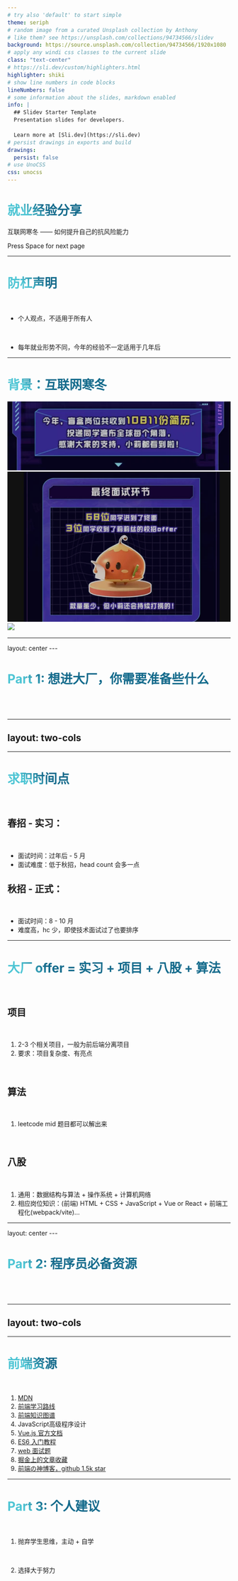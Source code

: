 ```yaml
---
# try also 'default' to start simple
theme: seriph
# random image from a curated Unsplash collection by Anthony
# like them? see https://unsplash.com/collections/94734566/slidev
background: https://source.unsplash.com/collection/94734566/1920x1080
# apply any windi css classes to the current slide
class: "text-center"
# https://sli.dev/custom/highlighters.html
highlighter: shiki
# show line numbers in code blocks
lineNumbers: false
# some information about the slides, markdown enabled
info: |
  ## Slidev Starter Template
  Presentation slides for developers.

  Learn more at [Sli.dev](https://sli.dev)
# persist drawings in exports and build
drawings:
  persist: false
# use UnoCSS
css: unocss
---
```


# 就业经验分享

互联网寒冬 —— 如何提升自己的抗风险能力

<div class="pt-12">
  <span @click="$slidev.nav.next" class="px-2 py-1 rounded cursor-pointer" hover="bg-white bg-opacity-10">
    Press Space for next page <carbon:arrow-right class="inline"/>
  </span>
</div>

<div class="abs-br m-6 flex gap-2">
  <a href="https://github.com/slidevjs/slidev" target="_blank" alt="GitHub"
    class="text-xl icon-btn opacity-50 !border-none !hover:text-white">
    <carbon-logo-github />
  </a>
</div>

---

# 防杠声明

<br/>

- 个人观点，不适用于所有人

<br/>

- 每年就业形势不同，今年的经验不一定适用于几年后

<style>
h1 {
  background-color: #2B90B6;
  background-image: linear-gradient(45deg, #4EC5D4 10%, #146b8c 20%);
  background-size: 100%;
  -webkit-background-clip: text;
  -moz-background-clip: text;
  -webkit-text-fill-color: transparent;
  -moz-text-fill-color: transparent;
}
</style>

---

# 背景：互联网寒冬

<div class="mt-8 flex">
  <div v-click>
    <img src="/1.png" class="w-100"/>
    <img src="/2.png" class="w-100"/>
  </div>
  <img v-click src="https://pic1.zhimg.com/80/v2-ab83c1ca8d5f3d9ddb483d45c88b0f48_720w.webp" class="w-100 ml-5"/>
</div>


---
layout: center
---​

# Part 1: 想进大厂，你需要准备些什么
​
---

---
layout: two-cols
---

<template v-slot:default>

# 技术开发岗

<br/>

1. 服务端开发 (Java/Go/C++...)
2. Web 前端开发
3. 算法
4. 客户端开发(ios/android/qt...)
5. 测试开发
6. 数据分析

</template>
<template v-slot:right>

# 非技术

<br/>

1. 产品经理
2. 测试
3. 运营
...


</template>

---

# 求职时间点

<br>

## 春招 - 实习：

<br>

* 面试时间：过年后 - 5 月
* 面试难度：低于秋招，head count 会多一点

## 秋招 - 正式：

<br>

* 面试时间：8 - 10 月
* 难度高，hc 少，即使技术面试过了也要排序

---

# 大厂 offer = 实习 + 项目 + 八股 + 算法

<br/>

## 项目

<br/>

1. 2-3 个相关项目，一般为前后端分离项目
2. 要求：项目复杂度、有亮点

<br>

## 算法

<br/>

1. leetcode mid 题目都可以解出来

<br/>

## 八股

<br/>

1. 通用：数据结构与算法 + 操作系统 + 计算机网络
2. 相应岗位知识：(前端) HTML + CSS + JavaScript + Vue or React + 前端工程化(webpack/vite)...


---
layout: center
---​

# Part 2: 程序员必备资源
​
---

---
layout: two-cols
---

<template v-slot:default>

# 常用网站

<br/>

1. [github](https://github.com)
2. [leetcode](https://leetcode.cn)
3. [Google](https://google.com)
4. [StackOverflow](https://stackoverflow.com/)
5. [掘金](https://juejin.cn/)
6. [牛客](https://www.nowcoder.com/)

</template>
<template v-slot:right>

# 学习资源

<br/>

### 算法

<br/>

1. labuladong (公众号)
2. 代码随想录 (公众号)

<br/>

### 计算机基础

<br/>

1. 小林 coding (公众号)：图解网络、图解系统
2. 王道考研

<br>

### 项目

<br>

1. https://github.com/explore

</template>

---

# 前端资源

<br/>

1. [MDN](https://developer.mozilla.org/zh-CN/)
2. [前端学习路线](https://objtube.github.io/front-end-roadmap/#/)
3. [前端知识图谱](https://gitee.com/jishupang/web_atlas)
4. JavaScript高级程序设计
5. [Vue.js 官方文档](https://cn.vuejs.org/)
6. [ES6 入门教程](https://es6.ruanyifeng.com/#docs/symbol)
7. [web 面试题](https://vue3js.cn/interview/)
8. [掘金上的文章收藏](https://juejin.cn/user/2032361777410605/collections)
9. [前端の神博客，github 1.5k star](https://blog.touchczy.top/#/)

---

# Part 3: 个人建议

<br/>

1. 抛弃学生思维，主动 + 自学

<br/>

2. 选择大于努力